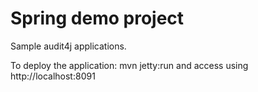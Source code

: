 # Spring demo project
Sample audit4j applications.

To deploy the application: mvn jetty:run and access using http://localhost:8091
